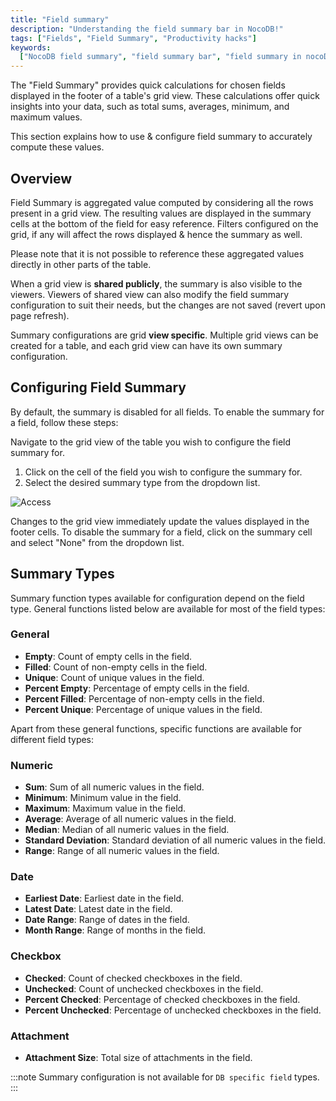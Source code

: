 ```yaml
---
title: "Field summary"
description: "Understanding the field summary bar in NocoDB!"
tags: ["Fields", "Field Summary", "Productivity hacks"]
keywords:
  ["NocoDB field summary", "field summary bar", "field summary in nocoDB"]
---
```


The "Field Summary" provides quick calculations for chosen fields displayed in the footer of a table's grid view. These calculations offer quick insights into your data, such as total sums, averages, minimum, and maximum values.

This section explains how to use & configure field summary to accurately compute these values.

## Overview

Field Summary is aggregated value computed by considering all the rows present in a grid view. The resulting values are displayed in the summary cells at the bottom of the field for easy reference. Filters configured on the grid, if any will affect the rows displayed & hence the summary as well.

Please note that it is not possible to reference these aggregated values directly in other parts of the table.

When a grid view is **shared publicly**, the summary is also visible to the viewers. Viewers of shared view can also modify the field summary configuration to suit their needs, but the changes are not saved (revert upon page refresh).

Summary configurations are grid **view specific**. Multiple grid views can be created for a table, and each grid view can have its own summary configuration.

## Configuring Field Summary

By default, the summary is disabled for all fields. To enable the summary for a field, follow these steps:

Navigate to the grid view of the table you wish to configure the field summary for.

1. Click on the cell of the field you wish to configure the summary for.
2. Select the desired summary type from the dropdown list.

![Access](/img/v2/fields/field-summary-footer/field-summary-footer-1.png)

Changes to the grid view immediately update the values displayed in the footer cells. To disable the summary for a field, click on the summary cell and select "None" from the dropdown list.

## Summary Types

Summary function types available for configuration depend on the field type. General functions listed below are available for most of the field types:

### General

- **Empty**: Count of empty cells in the field.
- **Filled**: Count of non-empty cells in the field.
- **Unique**: Count of unique values in the field.
- **Percent Empty**: Percentage of empty cells in the field.
- **Percent Filled**: Percentage of non-empty cells in the field.
- **Percent Unique**: Percentage of unique values in the field.

Apart from these general functions, specific functions are available for different field types:

### Numeric

- **Sum**: Sum of all numeric values in the field.
- **Minimum**: Minimum value in the field.
- **Maximum**: Maximum value in the field.
- **Average**: Average of all numeric values in the field.
- **Median**: Median of all numeric values in the field.
- **Standard Deviation**: Standard deviation of all numeric values in the field.
- **Range**: Range of all numeric values in the field.

### Date

- **Earliest Date**: Earliest date in the field.
- **Latest Date**: Latest date in the field.
- **Date Range**: Range of dates in the field.
- **Month Range**: Range of months in the field.

### Checkbox

- **Checked**: Count of checked checkboxes in the field.
- **Unchecked**: Count of unchecked checkboxes in the field.
- **Percent Checked**: Percentage of checked checkboxes in the field.
- **Percent Unchecked**: Percentage of unchecked checkboxes in the field.

### Attachment

- **Attachment Size**: Total size of attachments in the field.

:::note
Summary configuration is not available for `DB specific field` types.
:::
